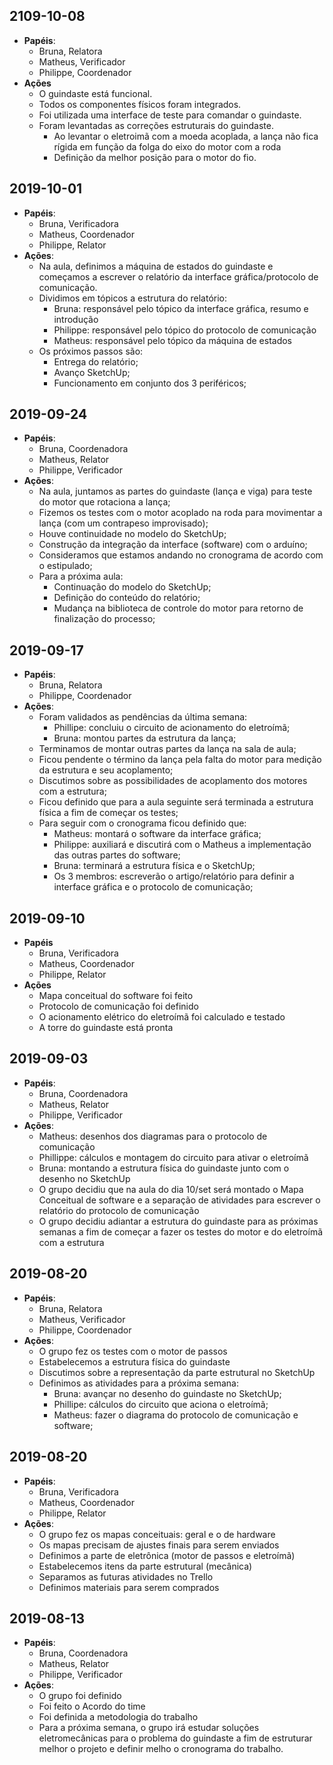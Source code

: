 ## 2109-10-08
  - **Papéis**:
    - Bruna, Relatora
    - Matheus, Verificador
    - Philippe, Coordenador
  - **Ações**
    - O guindaste está funcional.
    - Todos os componentes físicos foram integrados.
    - Foi utilizada uma interface de teste para comandar o guindaste.
    - Foram levantadas as correções estruturais do guindaste.
      - Ao levantar o eletroimã com a moeda acoplada, a lança não fica rígida em função da folga do eixo do motor com a roda
      - Definição da melhor posição para o motor do fio.

## 2019-10-01
- **Papéis**:
  - Bruna, Verificadora
  - Matheus, Coordenador
  - Philippe, Relator
- **Ações**:
    - Na aula, definimos a máquina de estados do guindaste e começamos a escrever o relatório da interface gráfica/protocolo de comunicação.
    - Dividimos em tópicos a estrutura do relatório:
        - Bruna: responsável pelo tópico da interface gráfica, resumo e introdução
        - Philippe: responsável pelo tópico do protocolo de comunicação
        - Matheus: responsável pelo tópico da máquina de estados
    - Os próximos passos são:
        - Entrega do relatório;
        - Avanço SketchUp;
        - Funcionamento em conjunto dos 3 periféricos;


## 2019-09-24
- **Papéis**:
  - Bruna, Coordenadora
  - Matheus, Relator 
  - Philippe, Verificador
- **Ações**:
    - Na aula, juntamos as partes do guindaste (lança e viga) para teste do motor que rotaciona a lança;
    - Fizemos os testes com o motor acoplado na roda para movimentar a lança (com um contrapeso improvisado);
    - Houve continuidade no modelo do SketchUp;
    - Construção da integração da interface (software) com o arduíno;
    - Consideramos que estamos andando no cronograma de acordo com o estipulado;
    - Para a próxima aula:
        - Continuação do modelo do SketchUp;
        - Definição do conteúdo do relatório;
        - Mudança na biblioteca de controle do motor para retorno de finalização do processo;

    
## 2019-09-17
- **Papéis**:
  - Bruna, Relatora 
  - Philippe, Coordenador
- **Ações**:
    - Foram validados as pendências da última semana:
        - Phillipe: concluiu o circuito de acionamento do eletroímã;
        - Bruna: montou partes da estrutura da lança;
    - Terminamos de montar outras partes da lança na sala de aula;
    - Ficou pendente o término da lança pela falta do motor para medição da estrutura e seu acoplamento;
    - Discutimos sobre as possibilidades de acoplamento dos motores com a estrutura;
    - Ficou definido que para a aula seguinte será terminada a estrutura física a fim de começar os testes;
    - Para seguir com o cronograma ficou definido que:
        - Matheus: montará o software da interface gráfica;
        - Philippe: auxiliará e discutirá com o Matheus a implementação das outras partes do software;
        - Bruna: terminará a estrutura física e o SketchUp;
        - Os 3 membros: escreverão o artigo/relatório para definir a interface gráfica e o protocolo de comunicação; 

## 2019-09-10
- **Papéis**
  - Bruna, Verificadora
  - Matheus, Coordenador
  - Philippe, Relator
- **Ações**
  - Mapa conceitual do software foi feito
  - Protocolo de comunicação foi definido
  - O acionamento elétrico do eletroímã foi calculado e testado
  - A torre do guindaste está pronta

## 2019-09-03
- **Papéis**:
  - Bruna, Coordenadora
  - Matheus, Relator 
  - Philippe, Verificador
- **Ações**:
  - Matheus: desenhos dos diagramas para o protocolo de comunicação
  - Phillippe: cálculos e montagem do circuito para ativar o eletroímã
  - Bruna: montando a estrutura física do guindaste junto com o desenho no SketchUp
  - O grupo decidiu que na aula do dia 10/set será montado o Mapa Conceitual de software e a separação de atividades para escrever o relatório do protocolo de comunicação
  - O grupo decidiu adiantar a estrutura do guindaste para as próximas semanas a fim de começar a fazer os testes do motor e do eletroímã com a estrutura

## 2019-08-20
- **Papéis**:
  - Bruna, Relatora
  - Matheus, Verificador 
  - Philippe, Coordenador
- **Ações**:
  - O grupo fez os testes com o motor de passos
  - Estabelecemos a estrutura física do guindaste
  - Discutimos sobre a representação da parte estrutural no SketchUp
  - Definimos as atividades para a próxima semana: 
    - Bruna: avançar no desenho do guindaste no SketchUp;
    - Phillipe: cálculos do circuito que aciona o eletroímã;
    - Matheus: fazer o diagrama do protocolo de comunicação e software;

## 2019-08-20
- **Papéis**:
  - Bruna, Verificadora
  - Matheus, Coordenador
  - Philippe, Relator
- **Ações**:
  - O grupo fez os mapas conceituais: geral e o de hardware
  - Os mapas precisam de ajustes finais para serem enviados
  - Definimos a parte de eletrônica (motor de passos e eletroímã)
  - Estabelecemos itens da parte estrutural (mecânica)
  - Separamos as futuras atividades no Trello
  - Definimos materiais para serem comprados

## 2019-08-13
- **Papéis**:
  - Bruna, Coordenadora
  - Matheus, Relator
  - Philippe, Verificador
- **Ações**:
  - O grupo foi definido
  - Foi feito o Acordo do time
  - Foi definida a metodologia do trabalho
  - Para a próxima semana, o grupo irá estudar soluções eletromecânicas para o problema do guindaste a fim de estruturar melhor o projeto e definir melho o cronograma do trabalho.